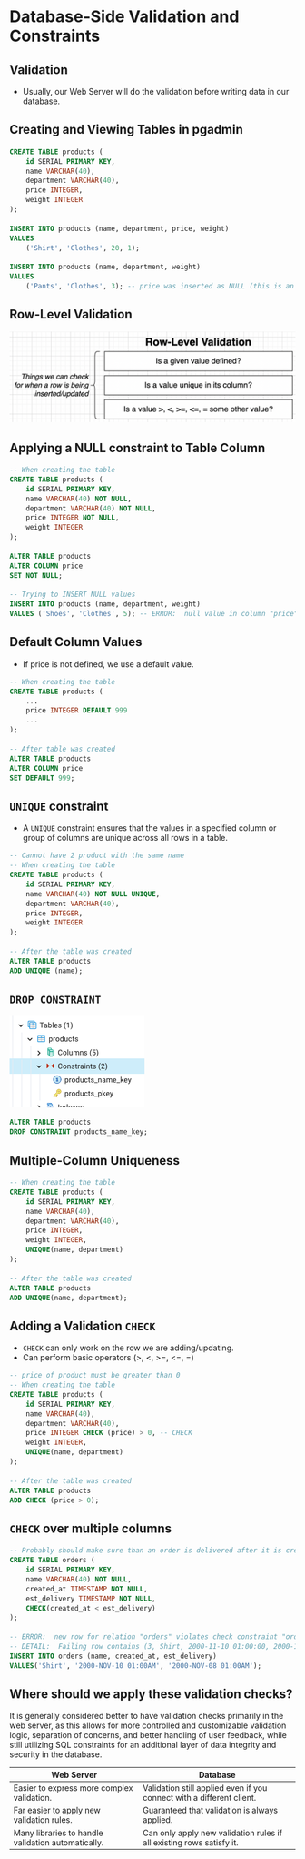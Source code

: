 # Database-Side Validation and Constraints

## Validation

- Usually, our Web Server will do the validation before writing data in our database.

## Creating and Viewing Tables in pgadmin

```sql
CREATE TABLE products (
	id SERIAL PRIMARY KEY,
	name VARCHAR(40),
	department VARCHAR(40),
	price INTEGER,
	weight INTEGER
);

INSERT INTO products (name, department, price, weight)
VALUES
	('Shirt', 'Clothes', 20, 1);

INSERT INTO products (name, department, weight)
VALUES
	('Pants', 'Clothes', 3); -- price was inserted as NULL (this is an issue! we need some validation for price)
```

## Row-Level Validation

<img src="../pics/postgres_row_level_validation.png" alt="postgres row level validation" />

## Applying a NULL constraint to Table Column

```sql
-- When creating the table
CREATE TABLE products (
	id SERIAL PRIMARY KEY,
	name VARCHAR(40) NOT NULL,
	department VARCHAR(40) NOT NULL,
	price INTEGER NOT NULL,
	weight INTEGER
);

ALTER TABLE products
ALTER COLUMN price
SET NOT NULL;

-- Trying to INSERT NULL values
INSERT INTO products (name, department, weight)
VALUES ('Shoes', 'Clothes', 5); -- ERROR:  null value in column "price" of relation "products" violates not-null constraint
```

## Default Column Values

- If price is not defined, we use a default value.

```sql
-- When creating the table
CREATE TABLE products (
    ...
	price INTEGER DEFAULT 999
	...
);

-- After table was created
ALTER TABLE products
ALTER COLUMN price
SET DEFAULT 999;
```

## `UNIQUE` constraint

- A `UNIQUE` constraint ensures that the values in a specified column or group of columns are unique across all rows in a table.

```sql
-- Cannot have 2 product with the same name
-- When creating the table
CREATE TABLE products (
	id SERIAL PRIMARY KEY,
	name VARCHAR(40) NOT NULL UNIQUE,
	department VARCHAR(40),
	price INTEGER,
	weight INTEGER
);

-- After the table was created
ALTER TABLE products
ADD UNIQUE (name);
```

## `DROP CONSTRAINT`

<img src="../pics/pgadmin_constraints.png" alt="constraints in pgadmin" />

```sql
ALTER TABLE products
DROP CONSTRAINT products_name_key;
```

## Multiple-Column Uniqueness

```sql
-- When creating the table
CREATE TABLE products (
	id SERIAL PRIMARY KEY,
	name VARCHAR(40),
	department VARCHAR(40),
	price INTEGER,
	weight INTEGER,
	UNIQUE(name, department)
);

-- After the table was created
ALTER TABLE products
ADD UNIQUE(name, department);
```

## Adding a Validation `CHECK`

- `CHECK` can only work on the row we are adding/updating.
- Can perform basic operators (>, <, >=, <=, =)

```sql
-- price of product must be greater than 0
-- When creating the table
CREATE TABLE products (
	id SERIAL PRIMARY KEY,
	name VARCHAR(40),
	department VARCHAR(40),
	price INTEGER CHECK (price) > 0, -- CHECK
	weight INTEGER,
	UNIQUE(name, department)
);

-- After the table was created
ALTER TABLE products
ADD CHECK (price > 0);
```

## `CHECK` over multiple columns

```sql
-- Probably should make sure than an order is delivered after it is created
CREATE TABLE orders (
	id SERIAL PRIMARY KEY,
	name VARCHAR(40) NOT NULL,
	created_at TIMESTAMP NOT NULL,
	est_delivery TIMESTAMP NOT NULL,
	CHECK(created_at < est_delivery)
);

-- ERROR:  new row for relation "orders" violates check constraint "orders_check"
-- DETAIL:  Failing row contains (3, Shirt, 2000-11-10 01:00:00, 2000-11-08 01:00:00).
INSERT INTO orders (name, created_at, est_delivery)
VALUES('Shirt', '2000-NOV-10 01:00AM', '2000-NOV-08 01:00AM');
```

## Where should we apply these validation checks?

It is generally considered better to have validation checks primarily in the web server, as this allows for more controlled and customizable validation logic, separation of concerns, and better handling of user feedback, while still utilizing SQL constraints for an additional layer of data integrity and security in the database.

| Web Server                                         | Database                                                              |
| -------------------------------------------------- | --------------------------------------------------------------------- |
| Easier to express more complex validation.         | Validation still applied even if you connect with a different client. |
| Far easier to apply new validation rules.          | Guaranteed that validation is always applied.                         |
| Many libraries to handle validation automatically. | Can only apply new validation rules if all existing rows satisfy it.  |
